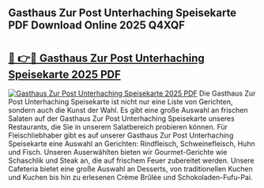 ## Gasthaus Zur Post Unterhaching Speisekarte PDF Download Online 2025 Q4XQF

# <h2><a href="http://gcb1mr.nevu.top/?p=Gasthaus+Zur+Post+Unterhaching+Speisekarte">🔗 👉🔴 Gasthaus Zur Post Unterhaching Speisekarte 2025 PDF</a></h2>

[![Gasthaus Zur Post Unterhaching Speisekarte 2025 PDF](https://i.imgur.com/dBaPXMq.png)](http://gcb1mr.nevu.top/?p=Gasthaus+Zur+Post+Unterhaching+Speisekarte)
Die Gasthaus Zur Post Unterhaching Speisekarte ist nicht nur eine Liste von Gerichten, sondern auch die Kunst der Wahl. Es gibt eine große Auswahl an frischen Salaten auf der Gasthaus Zur Post Unterhaching Speisekarte unseres Restaurants, die Sie in unserem Salatbereich probieren können. Für Fleischliebhaber gibt es auf unserer Gasthaus Zur Post Unterhaching Speisekarte eine Auswahl an Gerichten: Rindfleisch, Schweinefleisch, Huhn und Fisch. Unseren Auserwählten bieten wir Gourmet-Gerichte wie Schaschlik und Steak an, die auf frischem Feuer zubereitet werden. Unsere Cafeteria bietet eine große Auswahl an Desserts, von traditionellen Kuchen und Kuchen bis hin zu erlesenen Crème Brûlée und Schokoladen-Fufu-Pai.
